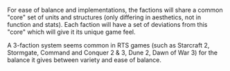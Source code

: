 For ease of balance and implementations, the factions will share a common "core" set of units and structures (only differing in aesthetics, not in function and stats). Each faction will have a set of deviations from this "core" which will give it its unique game feel.

A 3-faction system seems common in RTS games (such as Starcraft 2, Stormgate, Command and Conquer 2 & 3, Dune 2, Dawn of War 3) for the balance it gives between variety and ease of balance.

